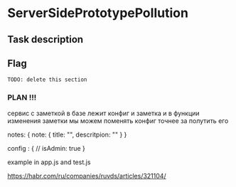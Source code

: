 # ServerSidePrototypePollution

## Task description

## Flag


`TODO: delete this section`
### PLAN !!! 
сервис с заметкой в базе лежит конфиг и заметка и в функции изменения заметки мы можем поменять конфиг точнее за полутить его 

notes: {
    note: {
        title: "",
        descritpion: ""
    }
}

config : {
    // isAdmin: true
}

example in app.js and test.js

https://habr.com/ru/companies/ruvds/articles/321104/